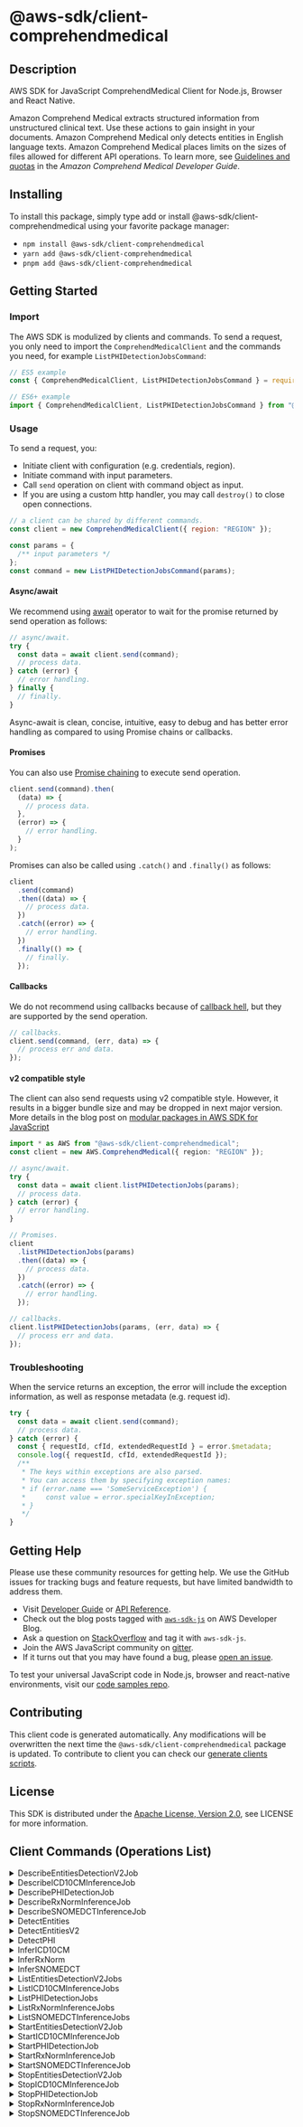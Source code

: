 <!-- generated file, do not edit directly -->

# @aws-sdk/client-comprehendmedical

## Description

AWS SDK for JavaScript ComprehendMedical Client for Node.js, Browser and React Native.

<p>Amazon Comprehend Medical extracts structured information from unstructured clinical text. Use these actions to gain insight in your documents. Amazon Comprehend Medical only detects entities in English language texts. Amazon Comprehend Medical places limits on the sizes of files allowed for different API operations. To learn more, see <a href="https://docs.aws.amazon.com/comprehend-medical/latest/dev/comprehendmedical-quotas.html">Guidelines and quotas</a> in the <i>Amazon Comprehend Medical Developer Guide</i>.</p>

## Installing

To install this package, simply type add or install @aws-sdk/client-comprehendmedical
using your favorite package manager:

- `npm install @aws-sdk/client-comprehendmedical`
- `yarn add @aws-sdk/client-comprehendmedical`
- `pnpm add @aws-sdk/client-comprehendmedical`

## Getting Started

### Import

The AWS SDK is modulized by clients and commands.
To send a request, you only need to import the `ComprehendMedicalClient` and
the commands you need, for example `ListPHIDetectionJobsCommand`:

```js
// ES5 example
const { ComprehendMedicalClient, ListPHIDetectionJobsCommand } = require("@aws-sdk/client-comprehendmedical");
```

```ts
// ES6+ example
import { ComprehendMedicalClient, ListPHIDetectionJobsCommand } from "@aws-sdk/client-comprehendmedical";
```

### Usage

To send a request, you:

- Initiate client with configuration (e.g. credentials, region).
- Initiate command with input parameters.
- Call `send` operation on client with command object as input.
- If you are using a custom http handler, you may call `destroy()` to close open connections.

```js
// a client can be shared by different commands.
const client = new ComprehendMedicalClient({ region: "REGION" });

const params = {
  /** input parameters */
};
const command = new ListPHIDetectionJobsCommand(params);
```

#### Async/await

We recommend using [await](https://developer.mozilla.org/en-US/docs/Web/JavaScript/Reference/Operators/await)
operator to wait for the promise returned by send operation as follows:

```js
// async/await.
try {
  const data = await client.send(command);
  // process data.
} catch (error) {
  // error handling.
} finally {
  // finally.
}
```

Async-await is clean, concise, intuitive, easy to debug and has better error handling
as compared to using Promise chains or callbacks.

#### Promises

You can also use [Promise chaining](https://developer.mozilla.org/en-US/docs/Web/JavaScript/Guide/Using_promises#chaining)
to execute send operation.

```js
client.send(command).then(
  (data) => {
    // process data.
  },
  (error) => {
    // error handling.
  }
);
```

Promises can also be called using `.catch()` and `.finally()` as follows:

```js
client
  .send(command)
  .then((data) => {
    // process data.
  })
  .catch((error) => {
    // error handling.
  })
  .finally(() => {
    // finally.
  });
```

#### Callbacks

We do not recommend using callbacks because of [callback hell](http://callbackhell.com/),
but they are supported by the send operation.

```js
// callbacks.
client.send(command, (err, data) => {
  // process err and data.
});
```

#### v2 compatible style

The client can also send requests using v2 compatible style.
However, it results in a bigger bundle size and may be dropped in next major version. More details in the blog post
on [modular packages in AWS SDK for JavaScript](https://aws.amazon.com/blogs/developer/modular-packages-in-aws-sdk-for-javascript/)

```ts
import * as AWS from "@aws-sdk/client-comprehendmedical";
const client = new AWS.ComprehendMedical({ region: "REGION" });

// async/await.
try {
  const data = await client.listPHIDetectionJobs(params);
  // process data.
} catch (error) {
  // error handling.
}

// Promises.
client
  .listPHIDetectionJobs(params)
  .then((data) => {
    // process data.
  })
  .catch((error) => {
    // error handling.
  });

// callbacks.
client.listPHIDetectionJobs(params, (err, data) => {
  // process err and data.
});
```

### Troubleshooting

When the service returns an exception, the error will include the exception information,
as well as response metadata (e.g. request id).

```js
try {
  const data = await client.send(command);
  // process data.
} catch (error) {
  const { requestId, cfId, extendedRequestId } = error.$metadata;
  console.log({ requestId, cfId, extendedRequestId });
  /**
   * The keys within exceptions are also parsed.
   * You can access them by specifying exception names:
   * if (error.name === 'SomeServiceException') {
   *     const value = error.specialKeyInException;
   * }
   */
}
```

## Getting Help

Please use these community resources for getting help.
We use the GitHub issues for tracking bugs and feature requests, but have limited bandwidth to address them.

- Visit [Developer Guide](https://docs.aws.amazon.com/sdk-for-javascript/v3/developer-guide/welcome.html)
  or [API Reference](https://docs.aws.amazon.com/AWSJavaScriptSDK/v3/latest/index.html).
- Check out the blog posts tagged with [`aws-sdk-js`](https://aws.amazon.com/blogs/developer/tag/aws-sdk-js/)
  on AWS Developer Blog.
- Ask a question on [StackOverflow](https://stackoverflow.com/questions/tagged/aws-sdk-js) and tag it with `aws-sdk-js`.
- Join the AWS JavaScript community on [gitter](https://gitter.im/aws/aws-sdk-js-v3).
- If it turns out that you may have found a bug, please [open an issue](https://github.com/aws/aws-sdk-js-v3/issues/new/choose).

To test your universal JavaScript code in Node.js, browser and react-native environments,
visit our [code samples repo](https://github.com/aws-samples/aws-sdk-js-tests).

## Contributing

This client code is generated automatically. Any modifications will be overwritten the next time the `@aws-sdk/client-comprehendmedical` package is updated.
To contribute to client you can check our [generate clients scripts](https://github.com/aws/aws-sdk-js-v3/tree/main/scripts/generate-clients).

## License

This SDK is distributed under the
[Apache License, Version 2.0](http://www.apache.org/licenses/LICENSE-2.0),
see LICENSE for more information.

## Client Commands (Operations List)

<details>
<summary>
DescribeEntitiesDetectionV2Job
</summary>

[Command API Reference](https://docs.aws.amazon.com/AWSJavaScriptSDK/v3/latest/client/comprehendmedical/command/DescribeEntitiesDetectionV2JobCommand/) / [Input](https://docs.aws.amazon.com/AWSJavaScriptSDK/v3/latest/Package/-aws-sdk-client-comprehendmedical/Interface/DescribeEntitiesDetectionV2JobCommandInput/) / [Output](https://docs.aws.amazon.com/AWSJavaScriptSDK/v3/latest/Package/-aws-sdk-client-comprehendmedical/Interface/DescribeEntitiesDetectionV2JobCommandOutput/)

</details>
<details>
<summary>
DescribeICD10CMInferenceJob
</summary>

[Command API Reference](https://docs.aws.amazon.com/AWSJavaScriptSDK/v3/latest/client/comprehendmedical/command/DescribeICD10CMInferenceJobCommand/) / [Input](https://docs.aws.amazon.com/AWSJavaScriptSDK/v3/latest/Package/-aws-sdk-client-comprehendmedical/Interface/DescribeICD10CMInferenceJobCommandInput/) / [Output](https://docs.aws.amazon.com/AWSJavaScriptSDK/v3/latest/Package/-aws-sdk-client-comprehendmedical/Interface/DescribeICD10CMInferenceJobCommandOutput/)

</details>
<details>
<summary>
DescribePHIDetectionJob
</summary>

[Command API Reference](https://docs.aws.amazon.com/AWSJavaScriptSDK/v3/latest/client/comprehendmedical/command/DescribePHIDetectionJobCommand/) / [Input](https://docs.aws.amazon.com/AWSJavaScriptSDK/v3/latest/Package/-aws-sdk-client-comprehendmedical/Interface/DescribePHIDetectionJobCommandInput/) / [Output](https://docs.aws.amazon.com/AWSJavaScriptSDK/v3/latest/Package/-aws-sdk-client-comprehendmedical/Interface/DescribePHIDetectionJobCommandOutput/)

</details>
<details>
<summary>
DescribeRxNormInferenceJob
</summary>

[Command API Reference](https://docs.aws.amazon.com/AWSJavaScriptSDK/v3/latest/client/comprehendmedical/command/DescribeRxNormInferenceJobCommand/) / [Input](https://docs.aws.amazon.com/AWSJavaScriptSDK/v3/latest/Package/-aws-sdk-client-comprehendmedical/Interface/DescribeRxNormInferenceJobCommandInput/) / [Output](https://docs.aws.amazon.com/AWSJavaScriptSDK/v3/latest/Package/-aws-sdk-client-comprehendmedical/Interface/DescribeRxNormInferenceJobCommandOutput/)

</details>
<details>
<summary>
DescribeSNOMEDCTInferenceJob
</summary>

[Command API Reference](https://docs.aws.amazon.com/AWSJavaScriptSDK/v3/latest/client/comprehendmedical/command/DescribeSNOMEDCTInferenceJobCommand/) / [Input](https://docs.aws.amazon.com/AWSJavaScriptSDK/v3/latest/Package/-aws-sdk-client-comprehendmedical/Interface/DescribeSNOMEDCTInferenceJobCommandInput/) / [Output](https://docs.aws.amazon.com/AWSJavaScriptSDK/v3/latest/Package/-aws-sdk-client-comprehendmedical/Interface/DescribeSNOMEDCTInferenceJobCommandOutput/)

</details>
<details>
<summary>
DetectEntities
</summary>

[Command API Reference](https://docs.aws.amazon.com/AWSJavaScriptSDK/v3/latest/client/comprehendmedical/command/DetectEntitiesCommand/) / [Input](https://docs.aws.amazon.com/AWSJavaScriptSDK/v3/latest/Package/-aws-sdk-client-comprehendmedical/Interface/DetectEntitiesCommandInput/) / [Output](https://docs.aws.amazon.com/AWSJavaScriptSDK/v3/latest/Package/-aws-sdk-client-comprehendmedical/Interface/DetectEntitiesCommandOutput/)

</details>
<details>
<summary>
DetectEntitiesV2
</summary>

[Command API Reference](https://docs.aws.amazon.com/AWSJavaScriptSDK/v3/latest/client/comprehendmedical/command/DetectEntitiesV2Command/) / [Input](https://docs.aws.amazon.com/AWSJavaScriptSDK/v3/latest/Package/-aws-sdk-client-comprehendmedical/Interface/DetectEntitiesV2CommandInput/) / [Output](https://docs.aws.amazon.com/AWSJavaScriptSDK/v3/latest/Package/-aws-sdk-client-comprehendmedical/Interface/DetectEntitiesV2CommandOutput/)

</details>
<details>
<summary>
DetectPHI
</summary>

[Command API Reference](https://docs.aws.amazon.com/AWSJavaScriptSDK/v3/latest/client/comprehendmedical/command/DetectPHICommand/) / [Input](https://docs.aws.amazon.com/AWSJavaScriptSDK/v3/latest/Package/-aws-sdk-client-comprehendmedical/Interface/DetectPHICommandInput/) / [Output](https://docs.aws.amazon.com/AWSJavaScriptSDK/v3/latest/Package/-aws-sdk-client-comprehendmedical/Interface/DetectPHICommandOutput/)

</details>
<details>
<summary>
InferICD10CM
</summary>

[Command API Reference](https://docs.aws.amazon.com/AWSJavaScriptSDK/v3/latest/client/comprehendmedical/command/InferICD10CMCommand/) / [Input](https://docs.aws.amazon.com/AWSJavaScriptSDK/v3/latest/Package/-aws-sdk-client-comprehendmedical/Interface/InferICD10CMCommandInput/) / [Output](https://docs.aws.amazon.com/AWSJavaScriptSDK/v3/latest/Package/-aws-sdk-client-comprehendmedical/Interface/InferICD10CMCommandOutput/)

</details>
<details>
<summary>
InferRxNorm
</summary>

[Command API Reference](https://docs.aws.amazon.com/AWSJavaScriptSDK/v3/latest/client/comprehendmedical/command/InferRxNormCommand/) / [Input](https://docs.aws.amazon.com/AWSJavaScriptSDK/v3/latest/Package/-aws-sdk-client-comprehendmedical/Interface/InferRxNormCommandInput/) / [Output](https://docs.aws.amazon.com/AWSJavaScriptSDK/v3/latest/Package/-aws-sdk-client-comprehendmedical/Interface/InferRxNormCommandOutput/)

</details>
<details>
<summary>
InferSNOMEDCT
</summary>

[Command API Reference](https://docs.aws.amazon.com/AWSJavaScriptSDK/v3/latest/client/comprehendmedical/command/InferSNOMEDCTCommand/) / [Input](https://docs.aws.amazon.com/AWSJavaScriptSDK/v3/latest/Package/-aws-sdk-client-comprehendmedical/Interface/InferSNOMEDCTCommandInput/) / [Output](https://docs.aws.amazon.com/AWSJavaScriptSDK/v3/latest/Package/-aws-sdk-client-comprehendmedical/Interface/InferSNOMEDCTCommandOutput/)

</details>
<details>
<summary>
ListEntitiesDetectionV2Jobs
</summary>

[Command API Reference](https://docs.aws.amazon.com/AWSJavaScriptSDK/v3/latest/client/comprehendmedical/command/ListEntitiesDetectionV2JobsCommand/) / [Input](https://docs.aws.amazon.com/AWSJavaScriptSDK/v3/latest/Package/-aws-sdk-client-comprehendmedical/Interface/ListEntitiesDetectionV2JobsCommandInput/) / [Output](https://docs.aws.amazon.com/AWSJavaScriptSDK/v3/latest/Package/-aws-sdk-client-comprehendmedical/Interface/ListEntitiesDetectionV2JobsCommandOutput/)

</details>
<details>
<summary>
ListICD10CMInferenceJobs
</summary>

[Command API Reference](https://docs.aws.amazon.com/AWSJavaScriptSDK/v3/latest/client/comprehendmedical/command/ListICD10CMInferenceJobsCommand/) / [Input](https://docs.aws.amazon.com/AWSJavaScriptSDK/v3/latest/Package/-aws-sdk-client-comprehendmedical/Interface/ListICD10CMInferenceJobsCommandInput/) / [Output](https://docs.aws.amazon.com/AWSJavaScriptSDK/v3/latest/Package/-aws-sdk-client-comprehendmedical/Interface/ListICD10CMInferenceJobsCommandOutput/)

</details>
<details>
<summary>
ListPHIDetectionJobs
</summary>

[Command API Reference](https://docs.aws.amazon.com/AWSJavaScriptSDK/v3/latest/client/comprehendmedical/command/ListPHIDetectionJobsCommand/) / [Input](https://docs.aws.amazon.com/AWSJavaScriptSDK/v3/latest/Package/-aws-sdk-client-comprehendmedical/Interface/ListPHIDetectionJobsCommandInput/) / [Output](https://docs.aws.amazon.com/AWSJavaScriptSDK/v3/latest/Package/-aws-sdk-client-comprehendmedical/Interface/ListPHIDetectionJobsCommandOutput/)

</details>
<details>
<summary>
ListRxNormInferenceJobs
</summary>

[Command API Reference](https://docs.aws.amazon.com/AWSJavaScriptSDK/v3/latest/client/comprehendmedical/command/ListRxNormInferenceJobsCommand/) / [Input](https://docs.aws.amazon.com/AWSJavaScriptSDK/v3/latest/Package/-aws-sdk-client-comprehendmedical/Interface/ListRxNormInferenceJobsCommandInput/) / [Output](https://docs.aws.amazon.com/AWSJavaScriptSDK/v3/latest/Package/-aws-sdk-client-comprehendmedical/Interface/ListRxNormInferenceJobsCommandOutput/)

</details>
<details>
<summary>
ListSNOMEDCTInferenceJobs
</summary>

[Command API Reference](https://docs.aws.amazon.com/AWSJavaScriptSDK/v3/latest/client/comprehendmedical/command/ListSNOMEDCTInferenceJobsCommand/) / [Input](https://docs.aws.amazon.com/AWSJavaScriptSDK/v3/latest/Package/-aws-sdk-client-comprehendmedical/Interface/ListSNOMEDCTInferenceJobsCommandInput/) / [Output](https://docs.aws.amazon.com/AWSJavaScriptSDK/v3/latest/Package/-aws-sdk-client-comprehendmedical/Interface/ListSNOMEDCTInferenceJobsCommandOutput/)

</details>
<details>
<summary>
StartEntitiesDetectionV2Job
</summary>

[Command API Reference](https://docs.aws.amazon.com/AWSJavaScriptSDK/v3/latest/client/comprehendmedical/command/StartEntitiesDetectionV2JobCommand/) / [Input](https://docs.aws.amazon.com/AWSJavaScriptSDK/v3/latest/Package/-aws-sdk-client-comprehendmedical/Interface/StartEntitiesDetectionV2JobCommandInput/) / [Output](https://docs.aws.amazon.com/AWSJavaScriptSDK/v3/latest/Package/-aws-sdk-client-comprehendmedical/Interface/StartEntitiesDetectionV2JobCommandOutput/)

</details>
<details>
<summary>
StartICD10CMInferenceJob
</summary>

[Command API Reference](https://docs.aws.amazon.com/AWSJavaScriptSDK/v3/latest/client/comprehendmedical/command/StartICD10CMInferenceJobCommand/) / [Input](https://docs.aws.amazon.com/AWSJavaScriptSDK/v3/latest/Package/-aws-sdk-client-comprehendmedical/Interface/StartICD10CMInferenceJobCommandInput/) / [Output](https://docs.aws.amazon.com/AWSJavaScriptSDK/v3/latest/Package/-aws-sdk-client-comprehendmedical/Interface/StartICD10CMInferenceJobCommandOutput/)

</details>
<details>
<summary>
StartPHIDetectionJob
</summary>

[Command API Reference](https://docs.aws.amazon.com/AWSJavaScriptSDK/v3/latest/client/comprehendmedical/command/StartPHIDetectionJobCommand/) / [Input](https://docs.aws.amazon.com/AWSJavaScriptSDK/v3/latest/Package/-aws-sdk-client-comprehendmedical/Interface/StartPHIDetectionJobCommandInput/) / [Output](https://docs.aws.amazon.com/AWSJavaScriptSDK/v3/latest/Package/-aws-sdk-client-comprehendmedical/Interface/StartPHIDetectionJobCommandOutput/)

</details>
<details>
<summary>
StartRxNormInferenceJob
</summary>

[Command API Reference](https://docs.aws.amazon.com/AWSJavaScriptSDK/v3/latest/client/comprehendmedical/command/StartRxNormInferenceJobCommand/) / [Input](https://docs.aws.amazon.com/AWSJavaScriptSDK/v3/latest/Package/-aws-sdk-client-comprehendmedical/Interface/StartRxNormInferenceJobCommandInput/) / [Output](https://docs.aws.amazon.com/AWSJavaScriptSDK/v3/latest/Package/-aws-sdk-client-comprehendmedical/Interface/StartRxNormInferenceJobCommandOutput/)

</details>
<details>
<summary>
StartSNOMEDCTInferenceJob
</summary>

[Command API Reference](https://docs.aws.amazon.com/AWSJavaScriptSDK/v3/latest/client/comprehendmedical/command/StartSNOMEDCTInferenceJobCommand/) / [Input](https://docs.aws.amazon.com/AWSJavaScriptSDK/v3/latest/Package/-aws-sdk-client-comprehendmedical/Interface/StartSNOMEDCTInferenceJobCommandInput/) / [Output](https://docs.aws.amazon.com/AWSJavaScriptSDK/v3/latest/Package/-aws-sdk-client-comprehendmedical/Interface/StartSNOMEDCTInferenceJobCommandOutput/)

</details>
<details>
<summary>
StopEntitiesDetectionV2Job
</summary>

[Command API Reference](https://docs.aws.amazon.com/AWSJavaScriptSDK/v3/latest/client/comprehendmedical/command/StopEntitiesDetectionV2JobCommand/) / [Input](https://docs.aws.amazon.com/AWSJavaScriptSDK/v3/latest/Package/-aws-sdk-client-comprehendmedical/Interface/StopEntitiesDetectionV2JobCommandInput/) / [Output](https://docs.aws.amazon.com/AWSJavaScriptSDK/v3/latest/Package/-aws-sdk-client-comprehendmedical/Interface/StopEntitiesDetectionV2JobCommandOutput/)

</details>
<details>
<summary>
StopICD10CMInferenceJob
</summary>

[Command API Reference](https://docs.aws.amazon.com/AWSJavaScriptSDK/v3/latest/client/comprehendmedical/command/StopICD10CMInferenceJobCommand/) / [Input](https://docs.aws.amazon.com/AWSJavaScriptSDK/v3/latest/Package/-aws-sdk-client-comprehendmedical/Interface/StopICD10CMInferenceJobCommandInput/) / [Output](https://docs.aws.amazon.com/AWSJavaScriptSDK/v3/latest/Package/-aws-sdk-client-comprehendmedical/Interface/StopICD10CMInferenceJobCommandOutput/)

</details>
<details>
<summary>
StopPHIDetectionJob
</summary>

[Command API Reference](https://docs.aws.amazon.com/AWSJavaScriptSDK/v3/latest/client/comprehendmedical/command/StopPHIDetectionJobCommand/) / [Input](https://docs.aws.amazon.com/AWSJavaScriptSDK/v3/latest/Package/-aws-sdk-client-comprehendmedical/Interface/StopPHIDetectionJobCommandInput/) / [Output](https://docs.aws.amazon.com/AWSJavaScriptSDK/v3/latest/Package/-aws-sdk-client-comprehendmedical/Interface/StopPHIDetectionJobCommandOutput/)

</details>
<details>
<summary>
StopRxNormInferenceJob
</summary>

[Command API Reference](https://docs.aws.amazon.com/AWSJavaScriptSDK/v3/latest/client/comprehendmedical/command/StopRxNormInferenceJobCommand/) / [Input](https://docs.aws.amazon.com/AWSJavaScriptSDK/v3/latest/Package/-aws-sdk-client-comprehendmedical/Interface/StopRxNormInferenceJobCommandInput/) / [Output](https://docs.aws.amazon.com/AWSJavaScriptSDK/v3/latest/Package/-aws-sdk-client-comprehendmedical/Interface/StopRxNormInferenceJobCommandOutput/)

</details>
<details>
<summary>
StopSNOMEDCTInferenceJob
</summary>

[Command API Reference](https://docs.aws.amazon.com/AWSJavaScriptSDK/v3/latest/client/comprehendmedical/command/StopSNOMEDCTInferenceJobCommand/) / [Input](https://docs.aws.amazon.com/AWSJavaScriptSDK/v3/latest/Package/-aws-sdk-client-comprehendmedical/Interface/StopSNOMEDCTInferenceJobCommandInput/) / [Output](https://docs.aws.amazon.com/AWSJavaScriptSDK/v3/latest/Package/-aws-sdk-client-comprehendmedical/Interface/StopSNOMEDCTInferenceJobCommandOutput/)

</details>
